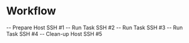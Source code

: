 # Workflow

-- Prepare Host  SSH #1
-- Run Task      SSH #2
-- Run Task      SSH #3
-- Run Task      SSH #4
-- Clean-up Host SSH #5
